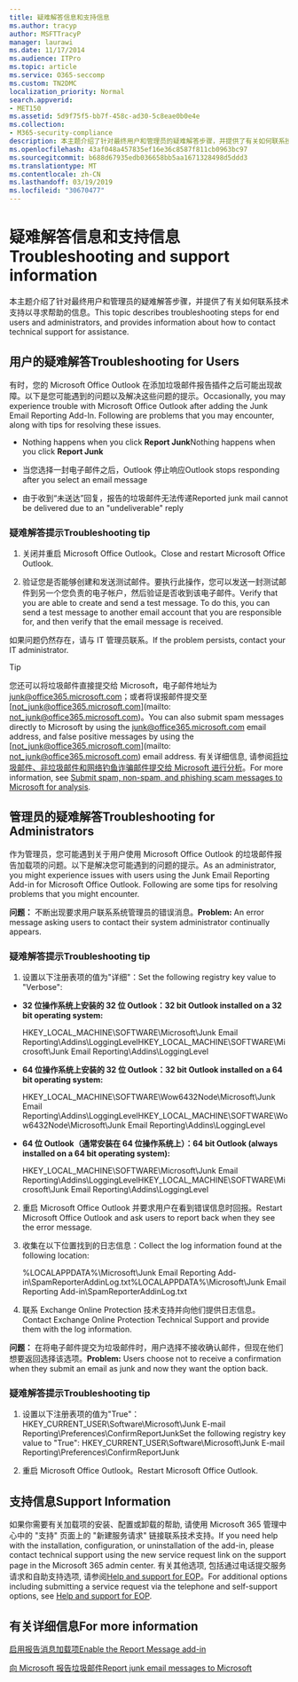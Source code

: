 ```yaml
---
title: 疑难解答信息和支持信息
ms.author: tracyp
author: MSFTTracyP
manager: laurawi
ms.date: 11/17/2014
ms.audience: ITPro
ms.topic: article
ms.service: O365-seccomp
ms.custom: TN2DMC
localization_priority: Normal
search.appverid:
- MET150
ms.assetid: 5d9f75f5-bb7f-458c-ad30-5c8eae0b0e4e
ms.collection:
- M365-security-compliance
description: 本主题介绍了针对最终用户和管理员的疑难解答步骤，并提供了有关如何联系技术支持以寻求帮助的信息。
ms.openlocfilehash: 43af048a457835ef16e36c8587f811cb0963bc97
ms.sourcegitcommit: b688d67935edb036658bb5aa1671328498d5ddd3
ms.translationtype: MT
ms.contentlocale: zh-CN
ms.lasthandoff: 03/19/2019
ms.locfileid: "30670477"
---
```

# <a name="troubleshooting-and-support-information"></a><span data-ttu-id="5cd03-103">疑难解答信息和支持信息</span><span class="sxs-lookup"><span data-stu-id="5cd03-103">Troubleshooting and support information</span></span>

<span data-ttu-id="5cd03-104">本主题介绍了针对最终用户和管理员的疑难解答步骤，并提供了有关如何联系技术支持以寻求帮助的信息。</span><span class="sxs-lookup"><span data-stu-id="5cd03-104">This topic describes troubleshooting steps for end users and administrators, and provides information about how to contact technical support for assistance.</span></span>
  
## <a name="troubleshooting-for-users"></a><span data-ttu-id="5cd03-105">用户的疑难解答</span><span class="sxs-lookup"><span data-stu-id="5cd03-105">Troubleshooting for Users</span></span>

<span data-ttu-id="5cd03-p101">有时，您的 Microsoft Office Outlook 在添加垃圾邮件报告插件之后可能出现故障。以下是您可能遇到的问题以及解决这些问题的提示。</span><span class="sxs-lookup"><span data-stu-id="5cd03-p101">Occasionally, you may experience trouble with Microsoft Office Outlook after adding the Junk Email Reporting Add-In. Following are problems that you may encounter, along with tips for resolving these issues.</span></span> 
  
- <span data-ttu-id="5cd03-108">Nothing happens when you click **Report Junk**</span><span class="sxs-lookup"><span data-stu-id="5cd03-108">Nothing happens when you click **Report Junk**</span></span>
    
- <span data-ttu-id="5cd03-109">当您选择一封电子邮件之后，Outlook 停止响应</span><span class="sxs-lookup"><span data-stu-id="5cd03-109">Outlook stops responding after you select an email message</span></span>
    
- <span data-ttu-id="5cd03-110">由于收到“未送达”回复，报告的垃圾邮件无法传递</span><span class="sxs-lookup"><span data-stu-id="5cd03-110">Reported junk mail cannot be delivered due to an "undeliverable" reply</span></span>
    
### <a name="troubleshooting-tip"></a><span data-ttu-id="5cd03-111">疑难解答提示</span><span class="sxs-lookup"><span data-stu-id="5cd03-111">Troubleshooting tip</span></span>

1. <span data-ttu-id="5cd03-112">关闭并重启 Microsoft Office Outlook。</span><span class="sxs-lookup"><span data-stu-id="5cd03-112">Close and restart Microsoft Office Outlook.</span></span>
    
2. <span data-ttu-id="5cd03-p102">验证您是否能够创建和发送测试邮件。要执行此操作，您可以发送一封测试邮件到另一个您负责的电子帐户，然后验证是否收到该电子邮件。</span><span class="sxs-lookup"><span data-stu-id="5cd03-p102">Verify that you are able to create and send a test message. To do this, you can send a test message to another email account that you are responsible for, and then verify that the email message is received.</span></span>
    
<span data-ttu-id="5cd03-115">如果问题仍然存在，请与 IT 管理员联系。</span><span class="sxs-lookup"><span data-stu-id="5cd03-115">If the problem persists, contact your IT administrator.</span></span>
  
> [!TIP]
> <span data-ttu-id="5cd03-116">您还可以将垃圾邮件直接提交给 Microsoft，电子邮件地址为 [junk@office365.microsoft.com](mailto:junk@office365.microsoft.com)；或者将误报邮件提交至 [not_junk@office365.microsoft.com](mailto: not_junk@office365.microsoft.com)。</span><span class="sxs-lookup"><span data-stu-id="5cd03-116">You can also submit spam messages directly to Microsoft by using the [junk@office365.microsoft.com](mailto:junk@office365.microsoft.com) email address, and false positive messages by using the [not_junk@office365.microsoft.com](mailto: not_junk@office365.microsoft.com) email address.</span></span> <span data-ttu-id="5cd03-117">有关详细信息, 请参阅[将垃圾邮件、非垃圾邮件和网络钓鱼诈骗邮件提交给 Microsoft 进行分析](submit-spam-non-spam-and-phishing-scam-messages-to-microsoft-for-analysis.md)。</span><span class="sxs-lookup"><span data-stu-id="5cd03-117">For more information, see [Submit spam, non-spam, and phishing scam messages to Microsoft for analysis](submit-spam-non-spam-and-phishing-scam-messages-to-microsoft-for-analysis.md).</span></span> 
  
## <a name="troubleshooting-for-administrators"></a><span data-ttu-id="5cd03-118">管理员的疑难解答</span><span class="sxs-lookup"><span data-stu-id="5cd03-118">Troubleshooting for Administrators</span></span>

<span data-ttu-id="5cd03-p104">作为管理员，您可能遇到关于用户使用 Microsoft Office Outlook 的垃圾邮件报告加载项的问题。以下是解决您可能遇到的问题的提示。</span><span class="sxs-lookup"><span data-stu-id="5cd03-p104">As an administrator, you might experience issues with users using the Junk Email Reporting Add-in for Microsoft Office Outlook. Following are some tips for resolving problems that you might encounter.</span></span> 
  
 <span data-ttu-id="5cd03-121">**问题：** 不断出现要求用户联系系统管理员的错误消息。</span><span class="sxs-lookup"><span data-stu-id="5cd03-121">**Problem:** An error message asking users to contact their system administrator continually appears.</span></span> 
  
### <a name="troubleshooting-tip"></a><span data-ttu-id="5cd03-122">疑难解答提示</span><span class="sxs-lookup"><span data-stu-id="5cd03-122">Troubleshooting tip</span></span>

1. <span data-ttu-id="5cd03-123">设置以下注册表项的值为"详细"：</span><span class="sxs-lookup"><span data-stu-id="5cd03-123">Set the following registry key value to "Verbose":</span></span>
    
  - <span data-ttu-id="5cd03-124">**32 位操作系统上安装的 32 位 Outlook：**</span><span class="sxs-lookup"><span data-stu-id="5cd03-124">**32 bit Outlook installed on a 32 bit operating system:**</span></span>
    
    <span data-ttu-id="5cd03-125">HKEY_LOCAL_MACHINE\SOFTWARE\Microsoft\Junk Email Reporting\Addins\LoggingLevel</span><span class="sxs-lookup"><span data-stu-id="5cd03-125">HKEY_LOCAL_MACHINE\SOFTWARE\Microsoft\Junk Email Reporting\Addins\LoggingLevel</span></span>
    
  - <span data-ttu-id="5cd03-126">**64 位操作系统上安装的 32 位 Outlook：**</span><span class="sxs-lookup"><span data-stu-id="5cd03-126">**32 bit Outlook installed on a 64 bit operating system:**</span></span>
    
    <span data-ttu-id="5cd03-127">HKEY_LOCAL_MACHINE\SOFTWARE\Wow6432Node\Microsoft\Junk Email Reporting\Addins\LoggingLevel</span><span class="sxs-lookup"><span data-stu-id="5cd03-127">HKEY_LOCAL_MACHINE\SOFTWARE\Wow6432Node\Microsoft\Junk Email Reporting\Addins\LoggingLevel</span></span>
    
  - <span data-ttu-id="5cd03-128">**64 位 Outlook（通常安装在 64 位操作系统上）：**</span><span class="sxs-lookup"><span data-stu-id="5cd03-128">**64 bit Outlook (always installed on a 64 bit operating system):**</span></span>
    
    <span data-ttu-id="5cd03-129">HKEY_LOCAL_MACHINE\SOFTWARE\Microsoft\Junk Email Reporting\Addins\LoggingLevel</span><span class="sxs-lookup"><span data-stu-id="5cd03-129">HKEY_LOCAL_MACHINE\SOFTWARE\Microsoft\Junk Email Reporting\Addins\LoggingLevel</span></span>
    
2. <span data-ttu-id="5cd03-130">重启 Microsoft Office Outlook 并要求用户在看到错误信息时回报。</span><span class="sxs-lookup"><span data-stu-id="5cd03-130">Restart Microsoft Office Outlook and ask users to report back when they see the error message.</span></span>
    
3. <span data-ttu-id="5cd03-131">收集在以下位置找到的日志信息：</span><span class="sxs-lookup"><span data-stu-id="5cd03-131">Collect the log information found at the following location:</span></span> 
    
    <span data-ttu-id="5cd03-132">%LOCALAPPDATA%\Microsoft\Junk Email Reporting Add-in\SpamReporterAddinLog.txt</span><span class="sxs-lookup"><span data-stu-id="5cd03-132">%LOCALAPPDATA%\Microsoft\Junk Email Reporting Add-in\SpamReporterAddinLog.txt</span></span>
    
4. <span data-ttu-id="5cd03-133">联系 Exchange Online Protection 技术支持并向他们提供日志信息。</span><span class="sxs-lookup"><span data-stu-id="5cd03-133">Contact Exchange Online Protection Technical Support and provide them with the log information.</span></span> 
    
 <span data-ttu-id="5cd03-134">**问题：** 在将电子邮件提交为垃圾邮件时，用户选择不接收确认邮件，但现在他们想要返回选择该选项。</span><span class="sxs-lookup"><span data-stu-id="5cd03-134">**Problem:** Users choose not to receive a confirmation when they submit an email as junk and now they want the option back.</span></span> 
  
### <a name="troubleshooting-tip"></a><span data-ttu-id="5cd03-135">疑难解答提示</span><span class="sxs-lookup"><span data-stu-id="5cd03-135">Troubleshooting tip</span></span>

1. <span data-ttu-id="5cd03-136">设置以下注册表项的值为"True"：HKEY_CURRENT_USER\Software\Microsoft\Junk E-mail Reporting\Preferences\ConfirmReportJunk</span><span class="sxs-lookup"><span data-stu-id="5cd03-136">Set the following registry key value to "True": HKEY_CURRENT_USER\Software\Microsoft\Junk E-mail Reporting\Preferences\ConfirmReportJunk</span></span>
    
2. <span data-ttu-id="5cd03-137">重启 Microsoft Office Outlook。</span><span class="sxs-lookup"><span data-stu-id="5cd03-137">Restart Microsoft Office Outlook.</span></span>
    
## <a name="support-information"></a><span data-ttu-id="5cd03-138">支持信息</span><span class="sxs-lookup"><span data-stu-id="5cd03-138">Support Information</span></span>

<span data-ttu-id="5cd03-139">如果你需要有关加载项的安装、配置或卸载的帮助, 请使用 Microsoft 365 管理中心中的 "支持" 页面上的 "新建服务请求" 链接联系技术支持。</span><span class="sxs-lookup"><span data-stu-id="5cd03-139">If you need help with the installation, configuration, or uninstallation of the add-in, please contact technical support using the new service request link on the support page in the Microsoft 365 admin center.</span></span> <span data-ttu-id="5cd03-140">有关其他选项, 包括通过电话提交服务请求和自助支持选项, 请参阅[Help and support for EOP](eop/help-and-support-for-eop.md)。</span><span class="sxs-lookup"><span data-stu-id="5cd03-140">For additional options including submitting a service request via the telephone and self-support options, see [Help and support for EOP](eop/help-and-support-for-eop.md).</span></span>
  
## <a name="for-more-information"></a><span data-ttu-id="5cd03-141">有关详细信息</span><span class="sxs-lookup"><span data-stu-id="5cd03-141">For more information</span></span>

[<span data-ttu-id="5cd03-142">启用报告消息加载项</span><span class="sxs-lookup"><span data-stu-id="5cd03-142">Enable the Report Message add-in</span></span>](https://support.office.com/article/4250c4bc-6102-420b-9e0a-a95064837676)
  
[<span data-ttu-id="5cd03-143">向 Microsoft 报告垃圾邮件</span><span class="sxs-lookup"><span data-stu-id="5cd03-143">Report junk email messages to Microsoft</span></span>](report-junk-email-messages-to-microsoft.md)
  

